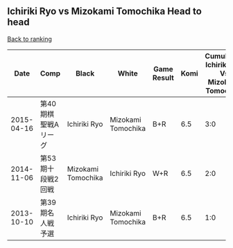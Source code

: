 ## Ichiriki Ryo vs Mizokami Tomochika Head to head

[Back to ranking](../../index.md)




| **Date** | **Comp** | **Black** | **White** | **Game Result** | **Komi** | **Cumulative Ichiriki Ryo Vs Mizokami Tomochika** | **Ichiriki Ryo Streak** | **Mizokami Tomochika Streak** | 
| --- | --- | --- | --- | --- | --- | --- | --- | --- |
| 2015-04-16 | 第40期棋聖戦Aリーグ | Ichiriki Ryo | Mizokami Tomochika | B+R | 6.5 | 3:0 | 3 | 0 | 
| 2014-11-06 | 第53期十段戦2回戦 | Mizokami Tomochika | Ichiriki Ryo | W+R | 6.5 | 2:0 | 2 | 0 | 
| 2013-10-10 | 第39期名人戦予選 | Ichiriki Ryo | Mizokami Tomochika | B+R | 6.5 | 1:0 | 1 | 0 |




